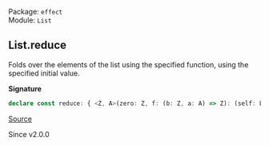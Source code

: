 Package: `effect`<br />
Module: `List`<br />

## List.reduce

Folds over the elements of the list using the specified function, using the
specified initial value.

**Signature**

```ts
declare const reduce: { <Z, A>(zero: Z, f: (b: Z, a: A) => Z): (self: List<A>) => Z; <A, Z>(self: List<A>, zero: Z, f: (b: Z, a: A) => Z): Z; }
```

[Source](https://github.com/Effect-TS/effect/tree/main/packages/effect/src/List.ts#L830)

Since v2.0.0